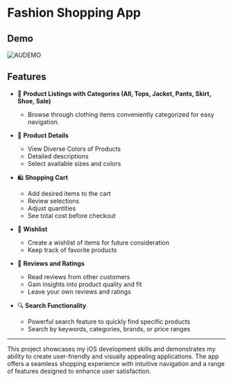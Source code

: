 # Fashion Shopping App  
## Demo
![AUDEMO](https://github.com/slee98/SwiftUI_POC/assets/74482315/cc187b5b-26bb-4e95-bb85-9893279a09e8)

## Features

- 👚 **Product Listings with Categories (All, Tops, Jacket, Pants, Skirt, Shoe, Sale)**
  - Browse through clothing items conveniently categorized for easy navigation.

- 📄 **Product Details**
  - View Diverse Colors of Products
  - Detailed descriptions
  - Select available sizes and colors

- 🛍️ **Shopping Cart**
  - Add desired items to the cart
  - Review selections
  - Adjust quantities
  - See total cost before checkout

- 🩷 **Wishlist**
  - Create a wishlist of items for future consideration
  - Keep track of favorite products

- 🌟 **Reviews and Ratings**
  - Read reviews from other customers
  - Gain insights into product quality and fit
  - Leave your own reviews and ratings

- 🔍 **Search Functionality**
  - Powerful search feature to quickly find specific products
  - Search by keywords, categories, brands, or price ranges

---

This project showcases my iOS development skills and demonstrates my ability to create user-friendly and visually appealing applications. The app offers a seamless shopping experience with intuitive navigation and a range of features designed to enhance user satisfaction.
